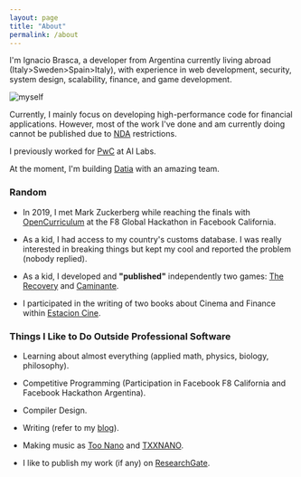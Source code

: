 ```yaml
---
layout: page
title: "About"
permalink: /about
---
```


I'm Ignacio Brasca, a developer from Argentina currently living abroad (Italy>Sweden>Spain>Italy), with experience in web development, security, system design, scalability, finance, and game development.

![myself](https://blog.ignaciobrasca.com/img/myself.png)

Currently, I mainly focus on developing high-performance code for financial applications. However, most of the work I've done and am currently doing cannot be published due to [NDA](https://en.wikipedia.org/wiki/Non-disclosure_agreement) restrictions.

I previously worked for [PwC](https://www.pwc.com) at AI Labs.

At the moment, I'm building [Datia](https://datia.app) with an amazing team.

### Random
- In 2019, I met Mark Zuckerberg while reaching the finals with [OpenCurriculum](https://github.com/wattba/) at the F8 Global Hackathon in Facebook California.

- As a kid, I had access to my country's customs database. I was really interested in breaking things but kept my cool and reported the problem (nobody replied).

- As a kid, I developed and **"published"** independently two games: [The Recovery](https://juegosargentinos.org/therecovery) and [Caminante](https://juegosargentinos.org/caminante).

- I participated in the writing of two books about Cinema and Finance within [Estacion Cine](https://www.cgeditorial.com.ar/colecciones/estacion-cine/).

### Things I Like to Do Outside Professional Software
- Learning about almost everything (applied math, physics, biology, philosophy).

- Competitive Programming (Participation in Facebook F8 California and Facebook Hackathon Argentina).

- Compiler Design.

- Writing (refer to my [blog](https://blog.ignaciobrasca.com)).
  
- Making music as [Too Nano](https://open.spotify.com/artist/6ByFHF2ZCZIeHg1O86JpiM) and [TXXNANO](https://open.spotify.com/artist/3wHoyAGjMlR9C8zoahstuF).
  
- I like to publish my work (if any) on [ResearchGate](https://www.researchgate.net/profile/Ignacio_Brasca).
